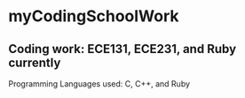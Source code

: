 # myCodingSchoolWork
Coding work: ECE131, ECE231, and Ruby currently
--
Programming Languages used: C, C++, and Ruby
